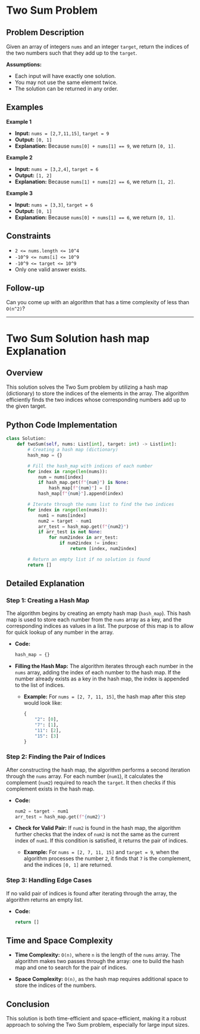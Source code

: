 # Two Sum Problem

## Problem Description
Given an array of integers `nums` and an integer `target`, return the indices of the two numbers such that they add up to the `target`.

**Assumptions:**
- Each input will have exactly one solution.
- You may not use the same element twice.
- The solution can be returned in any order.

## Examples
**Example 1**
- **Input:** `nums = [2,7,11,15]`, `target = 9`
- **Output:** `[0, 1]`
- **Explanation:** Because `nums[0] + nums[1] == 9`, we return `[0, 1]`.

**Example 2**
- **Input:** `nums = [3,2,4]`, `target = 6`
- **Output:** `[1, 2]`
- **Explanation:** Because `nums[1] + nums[2] == 6`, we return `[1, 2]`.

**Example 3**
- **Input:** `nums = [3,3]`, `target = 6`
- **Output:** `[0, 1]`
- **Explanation:** Because `nums[0] + nums[1] == 6`, we return `[0, 1]`.

## Constraints
- `2 <= nums.length <= 10^4`
- `-10^9 <= nums[i] <= 10^9`
- `-10^9 <= target <= 10^9`
- Only one valid answer exists.

## Follow-up
Can you come up with an algorithm that has a time complexity of less than `O(n^2)`?


<hr>


# Two Sum Solution hash map Explanation

## Overview

This solution solves the Two Sum problem by utilizing a hash map (dictionary) to store the indices of the elements in the array. The algorithm efficiently finds the two indices whose corresponding numbers add up to the given target.

## Python Code Implementation

```python
class Solution:
    def twoSum(self, nums: List[int], target: int) -> List[int]:
        # Creating a hash map (dictionary)
        hash_map = {}

        # Fill the hash_map with indices of each number
        for index in range(len(nums)):
            num = nums[index]
            if hash_map.get(f"{num}") is None:
                hash_map[f"{num}"] = []
            hash_map[f"{num}"].append(index)

        # Iterate through the nums list to find the two indices
        for index in range(len(nums)):
            num1 = nums[index]
            num2 = target - num1
            arr_test = hash_map.get(f"{num2}")
            if arr_test is not None:
                for num2index in arr_test:
                    if num2index != index:
                        return [index, num2index]

        # Return an empty list if no solution is found
        return []
```

## Detailed Explanation

### Step 1: Creating a Hash Map

The algorithm begins by creating an empty hash map (`hash_map`). This hash map is used to store each number from the `nums` array as a key, and the corresponding indices as values in a list. The purpose of this map is to allow for quick lookup of any number in the array.

- **Code:**
  ```python
  hash_map = {}
  ```

- **Filling the Hash Map:**
  The algorithm iterates through each number in the `nums` array, adding the index of each number to the hash map. If the number already exists as a key in the hash map, the index is appended to the list of indices.

  - **Example:** For `nums = [2, 7, 11, 15]`, the hash map after this step would look like:
    ```python
    {
        "2": [0],
        "7": [1],
        "11": [2],
        "15": [3]
    }
    ```

### Step 2: Finding the Pair of Indices

After constructing the hash map, the algorithm performs a second iteration through the `nums` array. For each number (`num1`), it calculates the complement (`num2`) required to reach the `target`. It then checks if this complement exists in the hash map.

- **Code:**
  ```python
  num2 = target - num1
  arr_test = hash_map.get(f"{num2}")
  ```

- **Check for Valid Pair:**
  If `num2` is found in the hash map, the algorithm further checks that the index of `num2` is not the same as the current index of `num1`. If this condition is satisfied, it returns the pair of indices.

  - **Example:** For `nums = [2, 7, 11, 15]` and `target = 9`, when the algorithm processes the number `2`, it finds that `7` is the complement, and the indices `[0, 1]` are returned.

### Step 3: Handling Edge Cases

If no valid pair of indices is found after iterating through the array, the algorithm returns an empty list.

- **Code:**
  ```python
  return []
  ```

## Time and Space Complexity

- **Time Complexity:** `O(n)`, where `n` is the length of the `nums` array. The algorithm makes two passes through the array: one to build the hash map and one to search for the pair of indices.

- **Space Complexity:** `O(n)`, as the hash map requires additional space to store the indices of the numbers.

## Conclusion

This solution is both time-efficient and space-efficient, making it a robust approach to solving the Two Sum problem, especially for large input sizes.


